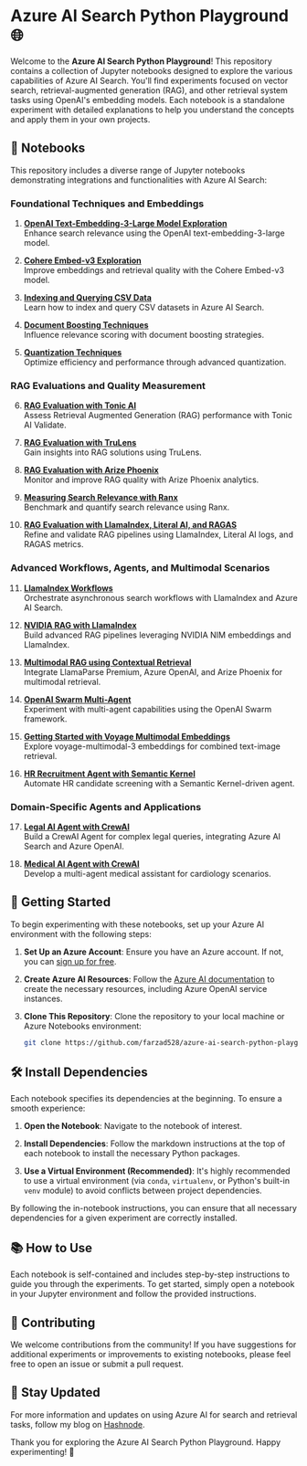 # Azure AI Search Python Playground 🌐

Welcome to the **Azure AI Search Python Playground**! This repository contains a collection of Jupyter notebooks designed to explore the various capabilities of Azure AI Search. You'll find experiments focused on vector search, retrieval-augmented generation (RAG), and other retrieval system tasks using OpenAI's embedding models. Each notebook is a standalone experiment with detailed explanations to help you understand the concepts and apply them in your own projects.

## 📓 Notebooks

This repository includes a diverse range of Jupyter notebooks demonstrating integrations and functionalities with Azure AI Search:

### Foundational Techniques and Embeddings
1. **[OpenAI Text-Embedding-3-Large Model Exploration](azure-ai-search-text-embedding-3-large.ipynb)**  
   Enhance search relevance using the OpenAI text-embedding-3-large model.

2. **[Cohere Embed-v3 Exploration](azure-ai-search-cohere-embed-v3.ipynb)**  
   Improve embeddings and retrieval quality with the Cohere Embed-v3 model.

3. **[Indexing and Querying CSV Data](azure-ai-search-csv.ipynb)**  
   Learn how to index and query CSV datasets in Azure AI Search.

4. **[Document Boosting Techniques](azure-ai-search-document-boosting.ipynb)**  
   Influence relevance scoring with document boosting strategies.

5. **[Quantization Techniques](azure-ai-search-scalar-quantization.ipynb)**  
   Optimize efficiency and performance through advanced quantization.

### RAG Evaluations and Quality Measurement
6. **[RAG Evaluation with Tonic AI](azure-ai-search-rag-eval-tonic-ai.ipynb)**  
   Assess Retrieval Augmented Generation (RAG) performance with Tonic AI Validate.

7. **[RAG Evaluation with TruLens](azure-ai-search-rag-eval-trulens.ipynb)**  
   Gain insights into RAG solutions using TruLens.

8. **[RAG Evaluation with Arize Phoenix](azure-ai-search-rag-eval-arize-ai.ipynb)**  
   Monitor and improve RAG quality with Arize Phoenix analytics.

9. **[Measuring Search Relevance with Ranx](azure-ai-search-eval-ranx.ipynb)**  
   Benchmark and quantify search relevance using Ranx.

10. **[RAG Evaluation with LlamaIndex, Literal AI, and RAGAS](azure-ai-search-literal-ai-ragas.ipynb)**  
    Refine and validate RAG pipelines using LlamaIndex, Literal AI logs, and RAGAS metrics.

### Advanced Workflows, Agents, and Multimodal Scenarios
11. **[LlamaIndex Workflows](azure-ai-search-llamaindex-workflows.ipynb)**  
    Orchestrate asynchronous search workflows with LlamaIndex and Azure AI Search.

12. **[NVIDIA RAG with LlamaIndex](azure-ai-search-nvidia-rag.ipynb)**  
    Build advanced RAG pipelines leveraging NVIDIA NIM embeddings and LlamaIndex.

13. **[Multimodal RAG using Contextual Retrieval](azure-ai-search-contextual-retreival.ipynb)**  
    Integrate LlamaParse Premium, Azure OpenAI, and Arize Phoenix for multimodal retrieval.

14. **[OpenAI Swarm Multi-Agent](azure-ai-search-openai-swarm.ipynb)**  
    Experiment with multi-agent capabilities using the OpenAI Swarm framework.

15. **[Getting Started with Voyage Multimodal Embeddings](azure-ai-search-voyage-multimodal)**  
    Explore voyage-multimodal-3 embeddings for combined text-image retrieval.

16. **[HR Recruitment Agent with Semantic Kernel](azure-ai-search-recruitment-agent)**  
    Automate HR candidate screening with a Semantic Kernel-driven agent.

### Domain-Specific Agents and Applications
17. **[Legal AI Agent with CrewAI](azure-ai-search-legal-ai-agent.ipynb)**  
    Build a CrewAI Agent for complex legal queries, integrating Azure AI Search and Azure OpenAI.

18. **[Medical AI Agent with CrewAI](azure-ai-search-medical-ai-agent.ipynb)**  
    Develop a multi-agent medical assistant for cardiology scenarios.

## 🚀 Getting Started

To begin experimenting with these notebooks, set up your Azure AI environment with the following steps:

1. **Set Up an Azure Account**: Ensure you have an Azure account. If not, you can [sign up for free](https://azure.microsoft.com/free/).

2. **Create Azure AI Resources**: Follow the [Azure AI documentation](https://docs.microsoft.com/en-us/azure/cognitive-services/) to create the necessary resources, including Azure OpenAI service instances.

3. **Clone This Repository**: Clone the repository to your local machine or Azure Notebooks environment:

   ```bash
   git clone https://github.com/farzad528/azure-ai-search-python-playground.git
   ```

## 🛠️ Install Dependencies

Each notebook specifies its dependencies at the beginning. To ensure a smooth experience:

1. **Open the Notebook**: Navigate to the notebook of interest.

2. **Install Dependencies**: Follow the markdown instructions at the top of each notebook to install the necessary Python packages.

3. **Use a Virtual Environment (Recommended)**: It's highly recommended to use a virtual environment (via `conda`, `virtualenv`, or Python's built-in `venv` module) to avoid conflicts between project dependencies.

By following the in-notebook instructions, you can ensure that all necessary dependencies for a given experiment are correctly installed.

## 📚 How to Use

Each notebook is self-contained and includes step-by-step instructions to guide you through the experiments. To get started, simply open a notebook in your Jupyter environment and follow the provided instructions.

## 🤝 Contributing

We welcome contributions from the community! If you have suggestions for additional experiments or improvements to existing notebooks, please feel free to open an issue or submit a pull request.

## 🔔 Stay Updated

For more information and updates on using Azure AI for search and retrieval tasks, follow my blog on [Hashnode](https://hashnode.com/@Farzzy528).

Thank you for exploring the Azure AI Search Python Playground. Happy experimenting! 🎉